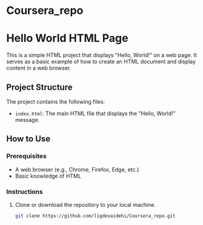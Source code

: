 # Coursera_repo
# Hello World HTML Page

This is a simple HTML project that displays "Hello, World!" on a web page. It serves as a basic example of how to create an HTML document and display content in a web browser.

## Project Structure

The project contains the following files:

- `index.html`: The main HTML file that displays the "Hello, World!" message.

## How to Use

### Prerequisites
- A web browser (e.g., Chrome, Firefox, Edge, etc.)
- Basic knowledge of HTML

### Instructions

1. Clone or download the repository to your local machine.
   
   ```bash
   git clone https://github.com/ligdevaidehi/Coursera_repo.git
